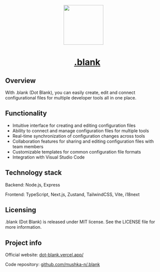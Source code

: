 <p></p>
<p align="center">
  <a href="https://dot-blank.vercel.app/">
    <picture">
      <source media="(prefers-color-scheme: dark)" srcset="https://i.imgur.com/pTL7Naa.png">
      <img src="https://i.imgur.com/pTL7Naa.png" height="128">
    </picture>
    <div id="user-content-toc">
      <ul>
       <summary align="center">
         <h1 align="center">.blank</h1>
        </summary>
      </ul>
    </div>
  </a>
</p>

## Overview

With .blank (Dot Blank), you can easily create, edit and connect configurational files for multiple developer tools all in one place.

## Functionality

- Intuitive interface for creating and editing configuration files
- Ability to connect and manage configuration files for multiple tools
- Real-time synchronization of configuration changes across tools
- Collaboration features for sharing and editing configuration files with team members
- Customizable templates for common configuration file formats
- Integration with Visual Studio Code

## Technology stack

Backend: Node.js, Express

Frontend: TypeScript, Next.js, Zustand, TailwindCSS, Vite, i18next

## Licensing

.blank (Dot Blank) is released under MIT license. See the LICENSE file for more information.

## Project info

Official website: [dot-blank.vercel.app/](https://dot-blank.vercel.app/)

Code repository: [github.com/mushka-n/.blank](https://github.com/mushka-n/.blank)
